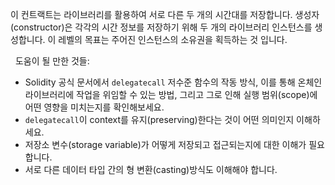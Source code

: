 이 컨트랙트는 라이브러리를 활용하여 서로 다른 두 개의 시간대를 저장합니다. 생성자(constructor)은 각각의 시간 정보를 저장하기 위해 두 개의 라이브러리 인스턴스를 생성합니다. 이 레벨의 목표는 주어진 인스턴스의 소유권을 획득하는 것 입니다. 

&nbsp;
도움이 될 만한 것들:
* Solidity 공식 문서에서 `delegatecall` 저수준 함수의 작동 방식, 이를 통해 온체인 라이브러리에 작업을 위임할 수 있는 방법, 그리고 그로 인해 실행 범위(scope)에 어떤 영향을 미치는지를 확인해보세요.
* `delegatecall`이 context를 유지(preserving)한다는 것이 어떤 의미인지 이해하세요.
* 저장소 변수(storage variable)가 어떻게 저장되고 접근되는지에 대한 이해가 필요합니다.
* 서로 다른 데이터 타입 간의 형 변환(casting)방식도 이해해야 합니다.